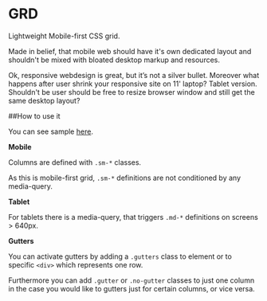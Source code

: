 GRD
=============

Lightweight Mobile-first CSS grid.


Made in belief, that mobile web should have it's own dedicated layout and shouldn't be mixed with bloated desktop markup and resources.



Ok, responsive webdesign is great, but it’s not a silver bullet. Moreover what happens after user shrink your responsive site on 11' laptop? Tablet version. Shouldn't be user should be free to resize browser window and still get the same desktop layout?



##How to use it


You can see sample [here](http://dharmoslap.github.io/Singular-Grid/).

**Mobile**

Columns are defined with `.sm-*` classes.

As this is mobile-first grid, `.sm-*` definitions are not conditioned by any media-query.

**Tablet**

For tablets there is a media-query, that triggers `.md-*` definitions on screens > 640px.

**Gutters**

You can activate gutters by adding a `.gutters` class to <body> element or to specific `<div>` which represents one row.

Furthermore you can add `.gutter` or `.no-gutter` classes to just one column in the case you would like to gutters just for certain columns, or vice versa.  
